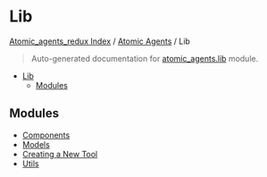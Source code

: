 # Lib

[Atomic_agents_redux Index](../../README.md#atomic_agents_redux-index) / [Atomic Agents](../index.md#atomic-agents) / Lib

> Auto-generated documentation for [atomic_agents.lib](../../../atomic_agents/lib/__init__.py) module.

- [Lib](#lib)
  - [Modules](#modules)

## Modules

- [Components](components/index.md)
- [Models](models/index.md)
- [Creating a New Tool](tools/index.md)
- [Utils](utils/index.md)